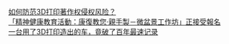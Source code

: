   
[如何防范3D打印著作权侵权风险？](http://www.dianyue.me/archives/475/a1hq2p7qflpptmf1/)  
[「精神健康教育活動：康復教您‧親手製－微盆景工作坊」正接受報名](http://www.dianyue.me/archives/756/02gbt4deqi3xbmaw/)  
[一台用了3D打印造出的车，竟破了百年最速记录](http://www.dianyue.me/archives/414/8mwtumql5a3e2emr/)